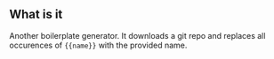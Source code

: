 
## What is it

Another boilerplate generator. It downloads a git repo and replaces
all occurences of `{{name}}` with the provided name.
